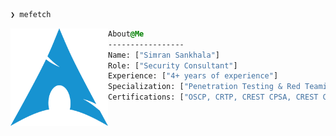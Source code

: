 ```css
❯ mefetch
```

<div style="display:block;text-align:left"><img align="left" src="https://raw.githubusercontent.com/simran-sankhala/simran-sankhala/main/arch.png" border="0" style="width:156px;">
  
  ```css
  About@Me
  -----------------
  Name: ["Simran Sankhala"]
  Role: ["Security Consultant"]
  Experience: ["4+ years of experience"]
  Specialization: ["Penetration Testing & Red Teaming"]
  Certifications: ["OSCP, CRTP, CREST CPSA, CREST CRT, CTIA"]
```
